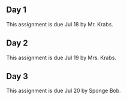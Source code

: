 
## Day 1

This assignment is due Jul 18 by Mr. Krabs.


## Day 2

This assignment is due Jul 19 by Mrs. Krabs.


## Day 3

This assignment is due Jul 20 by Sponge Bob.

